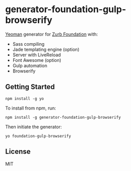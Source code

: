 # generator-foundation-gulp-browserify

[Yeoman](http://yeoman.io) generator for [Zurb Foundation](http://foundation.zurb.com/) with:

* Sass compiling
* Jade templating engine (option)
* Server with LiveReload
* Font Awesome (option)
* Gulp automation
* Browserify

## Getting Started

```
npm install -g yo
```

To install from npm, run:
```
npm install -g generator-foundation-gulp-browserify
```

Then initiate the generator:
```
yo foundation-gulp-browserify
```

## License

MIT
